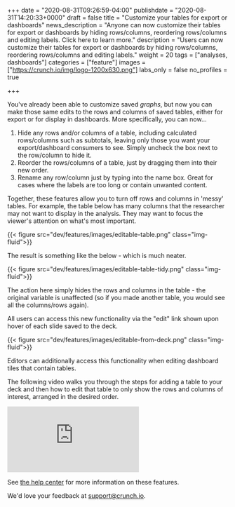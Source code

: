 +++
date = "2020-08-31T09:26:59-04:00"
publishdate = "2020-08-31T14:20:33+0000"
draft = false
title = "Customize your tables for export or dashboards"
news_description = "Anyone can now customize their tables for export or dashboards by hiding rows/columns, reordering rows/columns and editing labels. Click here to learn more."
description = "Users can now customize their tables for export or dashboards by hiding rows/columns, reordering rows/columns and editing labels."
weight = 20
tags = ["analyses, dashboards"]
categories = ["feature"]
images = ["https://crunch.io/img/logo-1200x630.png"]
labs_only = false
no_profiles = true

+++

You've already been able to customize saved *graphs*, but now you can make those same edits to the rows and columns of saved tables, either for export or for display in dashboards. More specifically, you can now...

1. Hide any rows and/or columns of a table, including calculated rows/columns such as subtotals, leaving only those you want your export/dashboard consumers to see. Simply uncheck the box next to the row/column to hide it.
2. Reorder the rows/columns of a table, just by dragging them into their new order.
3. Rename any row/column just by typing into the name box. Great for cases where the labels are too long or contain unwanted content.

Together, these features allow you to turn off rows and columns in 'messy' tables. For example, the table below has many columns that the researcher may not want to display in the analysis. They may want to focus the viewer's attention on what's most important.

{{< figure src="dev/features/images/editable-table.png" class="img-fluid">}}

The result is something like the below - which is much neater.

{{< figure src="dev/features/images/editable-table-tidy.png" class="img-fluid">}}

The action here simply hides the rows and columns in the table - the original variable is unaffected (so if you made another table, you would see all the columns/rows again).

All users can access this new functionality via the "edit" link shown upon hover of each slide saved to the deck.

{{< figure src="dev/features/images/editable-from-deck.png" class="img-fluid">}}

Editors can additionally access this functionality when editing dashboard tiles that contain tables.

The following video walks you through the steps for adding a table to your deck and then how to edit that table to only show the rows and columns of interest, arranged in the desired order.

<div class='embed-container'><iframe src="https://player.vimeo.com/video/451935697" frameborder="0" allow="autoplay; fullscreen" allowfullscreen></iframe></div>

See [the help center](https://help.crunch.io/) for more information on these features.

We'd love your feedback at [support@crunch.io](mailto:support@crunch.io).
